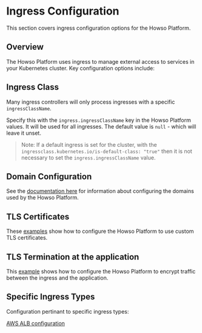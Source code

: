 # Ingress Configuration

This section covers ingress configuration options for the Howso Platform.

## Overview

The Howso Platform uses ingress to manage external access to services in your Kubernetes cluster. Key configuration options include:

## Ingress Class

Many ingress controllers will only process ingresses with a specific `ingressClassName`.

Specify this with the `ingress.ingressClassName` key in the Howso Platform values.  It will be used for all ingresses.  The default value is `null` - which will leave it unset.

> Note: If a default ingress is set for the cluster, with the `ingressclass.kubernetes.io/is-default-class: "true"` then it is not necessary to set the `ingress.ingressClassName` value.

## Domain Configuration

See the [documentation here](./domain-customization/README.md) for information about configuring the domains used by the Howso Platform.

## TLS Certificates

These [examples](../../custom-ingress-cert/README.md) show how to configure the Howso Platform to use custom TLS certificates.

## TLS Termination at the application

This [example](../../application-tls-termination/README.md) shows how to configure the Howso Platform to encrypt traffic between the ingress and the application. 

## Specific Ingress Types

Configuration pertinant to specific ingress types:

[AWS ALB configuration](./alb/README.md)


